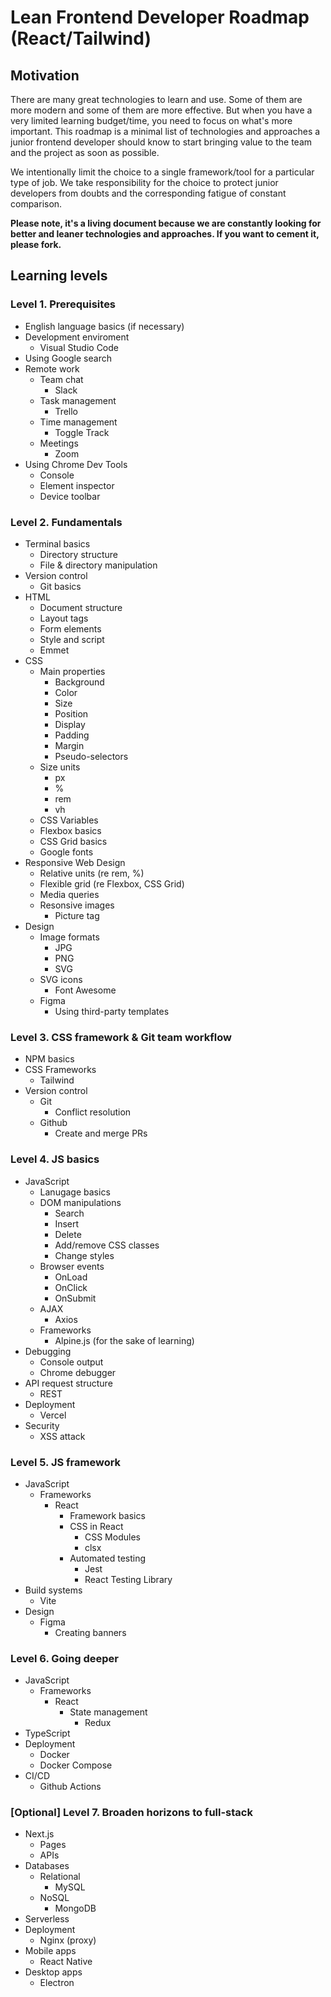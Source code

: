 # Lean Frontend Developer Roadmap (React/Tailwind)

## Motivation

There are many great technologies to learn and use. Some of them are more modern and some of them are more effective. But when you have a very limited learning budget/time, you need to focus on what's more important. This roadmap is a minimal list of technologies and approaches a junior frontend developer should know to start bringing value to the team and the project as soon as possible.

We intentionally limit the choice to a single framework/tool for a particular type of job. We take responsibility for the choice to protect junior developers from doubts and the corresponding fatigue of constant comparison.

**Please note, it's a living document because we are constantly looking for better and leaner technologies and approaches. If you want to cement it, please fork.**

## Learning levels

### Level 1. Prerequisites

- English language basics (if necessary)
- Development enviroment
  - Visual Studio Code
- Using Google search
- Remote work
  - Team chat
    - Slack
  - Task management
    - Trello
  - Time management
    - Toggle Track
  - Meetings
    - Zoom
- Using Chrome Dev Tools
  - Console
  - Element inspector
  - Device toolbar

### Level 2. Fundamentals

- Terminal basics
  - Directory structure
  - File & directory manipulation
- Version control
  - Git basics
- HTML
  - Document structure
  - Layout tags
  - Form elements
  - Style and script
  - Emmet
- CSS
  - Main properties
    - Background
    - Color
    - Size
    - Position
    - Display
    - Padding
    - Margin
    - Pseudo-selectors
  - Size units
    - px
    - %
    - rem
    - vh
  - CSS Variables
  - Flexbox basics
  - CSS Grid basics
  - Google fonts
- Responsive Web Design
  - Relative units (re rem, %)
  - Flexible grid (re Flexbox, CSS Grid)
  - Media queries
  - Resonsive images
    - Picture tag
- Design
  - Image formats
    - JPG
    - PNG
    - SVG
  - SVG icons
    - Font Awesome
  - Figma
    - Using third-party templates

### Level 3. CSS framework & Git team workflow

- NPM basics
- CSS Frameworks
  - Tailwind
- Version control
  - Git
    - Conflict resolution
  - Github
    - Create and merge PRs

### Level 4. JS basics

- JavaScript
  - Lanugage basics
  - DOM manipulations
    - Search
    - Insert
    - Delete
    - Add/remove CSS classes
    - Change styles
  - Browser events
    - OnLoad
    - OnClick
    - OnSubmit
  - AJAX
    - Axios
  - Frameworks
    - Alpine.js (for the sake of learning)
- Debugging
  - Console output
  - Chrome debugger
- API request structure
  - REST
- Deployment
  - Vercel
- Security
  - XSS attack

### Level 5. JS framework

- JavaScript
  - Frameworks
    - React
      - Framework basics
      - CSS in React
        - CSS Modules
        - clsx
      - Automated testing
        - Jest
        - React Testing Library
- Build systems
  - Vite
- Design
  - Figma
    - Creating banners

### Level 6. Going deeper

- JavaScript
  - Frameworks
    - React
      - State management
        - Redux
- TypeScript
- Deployment
  - Docker
  - Docker Compose
- CI/CD
  - Github Actions

### [Optional] Level 7. Broaden horizons to full-stack

- Next.js
  - Pages
  - APIs
- Databases
  - Relational
    - MySQL
  - NoSQL
    - MongoDB
- Serverless
- Deployment
  - Nginx (proxy)
- Mobile apps
  - React Native
- Desktop apps
  - Electron
